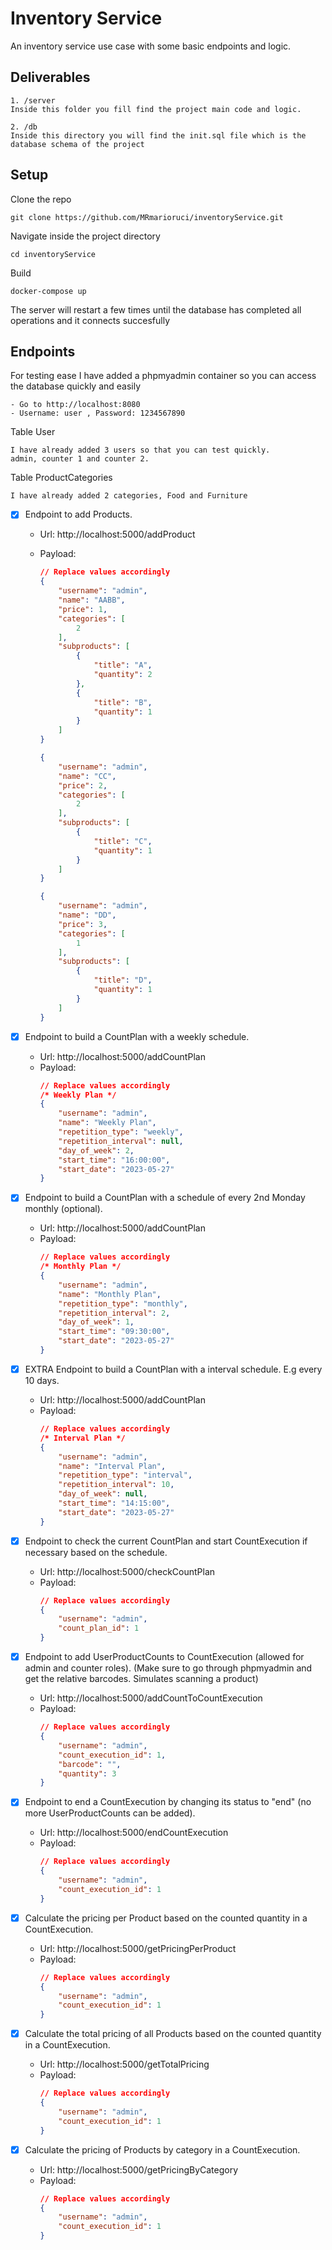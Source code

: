 # Inventory Service
An inventory service use case with some basic endpoints and logic. 

## Deliverables
	1. /server
	Inside this folder you fill find the project main code and logic.

	2. /db
	Inside this directory you will find the init.sql file which is the database schema of the project
	
## Setup

 Clone the repo

	git clone https://github.com/MRmarioruci/inventoryService.git


Navigate inside the project directory
	
	cd inventoryService

Build

	docker-compose up

The server will restart a few times until the database has completed all operations and it connects succesfully

## Endpoints
 For testing ease
	I have added a phpmyadmin container so you can access the database quickly and easily

	- Go to http://localhost:8080
	- Username: user , Password: 1234567890

Table User

	I have already added 3 users so that you can test quickly.
	admin, counter 1 and counter 2.

Table ProductCategories

	I have already added 2 categories, Food and Furniture


- [x] Endpoint to add Products.
	- Url: http://localhost:5000/addProduct
	- Payload:
		``` json
		// Replace values accordingly
		{
			"username": "admin",
			"name": "AABB",
			"price": 1,
			"categories": [
				2
			],
			"subproducts": [
				{
					"title": "A",
					"quantity": 2
				},
				{
					"title": "B",
					"quantity": 1
				}
			]
		}
		```
	
		``` json
		{
			"username": "admin",
			"name": "CC",
			"price": 2,
			"categories": [
				2
			],
			"subproducts": [
				{
					"title": "C",
					"quantity": 1
				}
			]
		}
		```
		``` json
		{
			"username": "admin",
			"name": "DD",
			"price": 3,
			"categories": [
				1
			],
			"subproducts": [
				{
					"title": "D",
					"quantity": 1
				}
			]
		}
		```

- [x] Endpoint to build a CountPlan with a weekly schedule.
	- Url: http://localhost:5000/addCountPlan
	- Payload:
		``` json
		// Replace values accordingly
		/* Weekly Plan */
		{
			"username": "admin",
			"name": "Weekly Plan",
			"repetition_type": "weekly",
			"repetition_interval": null,
			"day_of_week": 2,
			"start_time": "16:00:00",
			"start_date": "2023-05-27"
		}
		```

- [x] Endpoint to build a CountPlan with a schedule of every 2nd Monday monthly (optional).
	- Url: http://localhost:5000/addCountPlan
	- Payload:
		``` json
		// Replace values accordingly
		/* Monthly Plan */
		{
			"username": "admin",
			"name": "Monthly Plan",
			"repetition_type": "monthly",
			"repetition_interval": 2,
			"day_of_week": 1,
			"start_time": "09:30:00",
			"start_date": "2023-05-27"
		}
		```

- [x] EXTRA Endpoint to build a CountPlan with a interval schedule. E.g every 10 days.
	- Url: http://localhost:5000/addCountPlan
	- Payload:
		``` json
		// Replace values accordingly
		/* Interval Plan */
		{
			"username": "admin",
			"name": "Interval Plan",
			"repetition_type": "interval",
			"repetition_interval": 10,
			"day_of_week": null,
			"start_time": "14:15:00",
			"start_date": "2023-05-27"
		}
		```

- [x] Endpoint to check the current CountPlan and start CountExecution if necessary based on the schedule.
	- Url: http://localhost:5000/checkCountPlan
	- Payload:
		``` json
		// Replace values accordingly
		{
			"username": "admin", 
			"count_plan_id": 1
		}
		```

- [x] Endpoint to add UserProductCounts to CountExecution (allowed for admin and counter roles).
	(Make sure to go through phpmyadmin and get the relative barcodes. Simulates scanning a product)
	- Url: http://localhost:5000/addCountToCountExecution
	- Payload:
		``` json
		// Replace values accordingly
		{
			"username": "admin",
			"count_execution_id": 1,
			"barcode": "",
			"quantity": 3
		}
		```

- [x] Endpoint to end a CountExecution by changing its status to "end" (no more UserProductCounts can be added).
	- Url: http://localhost:5000/endCountExecution
	- Payload:
		``` json
		// Replace values accordingly
		{
			"username": "admin",
			"count_execution_id": 1
		}
		```

- [x] Calculate the pricing per Product based on the counted quantity in a CountExecution.
	- Url: http://localhost:5000/getPricingPerProduct
	- Payload:
		``` json
		// Replace values accordingly
		{
			"username": "admin",
			"count_execution_id": 1
		}
		```
- [x] Calculate the total pricing of all Products based on the counted quantity in a CountExecution.
	- Url: http://localhost:5000/getTotalPricing
	- Payload:
		``` json
		// Replace values accordingly
		{
			"username": "admin",
			"count_execution_id": 1
		}
		```
- [x] Calculate the pricing of Products by category in a CountExecution.
	- Url: http://localhost:5000/getPricingByCategory
	- Payload:
		``` json
		// Replace values accordingly
		{
			"username": "admin",
			"count_execution_id": 1
		}
		```